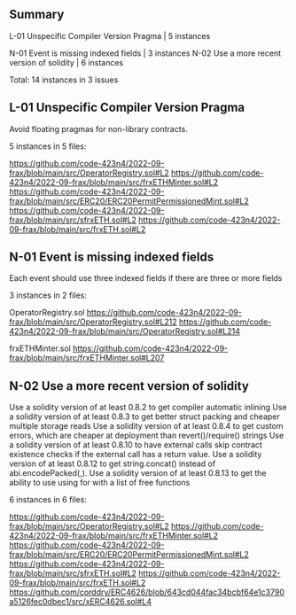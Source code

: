 
## Summary


L-01 Unspecific Compiler Version Pragma | 5 instances

N-01 Event is missing indexed fields | 3 instances
N-02 Use a more recent version of solidity | 6 instances

Total: 14 instances in 3 issues



## L-01 Unspecific Compiler Version Pragma

Avoid floating pragmas for non-library contracts.

5 instances in 5 files:

https://github.com/code-423n4/2022-09-frax/blob/main/src/OperatorRegistry.sol#L2
https://github.com/code-423n4/2022-09-frax/blob/main/src/frxETHMinter.sol#L2
https://github.com/code-423n4/2022-09-frax/blob/main/src/ERC20/ERC20PermitPermissionedMint.sol#L2
https://github.com/code-423n4/2022-09-frax/blob/main/src/sfrxETH.sol#L2
https://github.com/code-423n4/2022-09-frax/blob/main/src/frxETH.sol#L2


## N-01 Event is missing indexed fields

Each event should use three indexed fields if there are three or more fields

3 instances in 2 files:

OperatorRegistry.sol
https://github.com/code-423n4/2022-09-frax/blob/main/src/OperatorRegistry.sol#L212
https://github.com/code-423n4/2022-09-frax/blob/main/src/OperatorRegistry.sol#L214

frxETHMinter.sol
https://github.com/code-423n4/2022-09-frax/blob/main/src/frxETHMinter.sol#L207


## N-02 Use a more recent version of solidity

Use a solidity version of at least 0.8.2 to get compiler automatic inlining 
Use a solidity version of at least 0.8.3 to get better struct packing and cheaper multiple storage reads 
Use a solidity version of at least 0.8.4 to get custom errors, which are cheaper at deployment than revert()/require() strings 
Use a solidity version of at least 0.8.10 to have external calls skip contract existence checks if the external call has a return value. 
Use a solidity version of at least 0.8.12 to get string.concat() instead of abi.encodePacked(<str>,<str>). 
Use a solidity version of at least 0.8.13 to get the ability to use using for with a list of free functions

6 instances in 6 files:

https://github.com/code-423n4/2022-09-frax/blob/main/src/OperatorRegistry.sol#L2
https://github.com/code-423n4/2022-09-frax/blob/main/src/frxETHMinter.sol#L2
https://github.com/code-423n4/2022-09-frax/blob/main/src/ERC20/ERC20PermitPermissionedMint.sol#L2
https://github.com/code-423n4/2022-09-frax/blob/main/src/sfrxETH.sol#L2
https://github.com/code-423n4/2022-09-frax/blob/main/src/frxETH.sol#L2
https://github.com/corddry/ERC4626/blob/643cd044fac34bcbf64e1c3790a5126fec0dbec1/src/xERC4626.sol#L4


